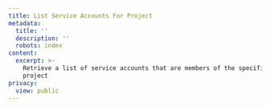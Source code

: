 ```yaml
---
title: List Service Accounts For Project
metadata:
  title: ''
  description: ''
  robots: index
content:
  excerpt: >-
    Retrieve a list of service accounts that are members of the specified
    project
privacy:
  view: public
---
```


